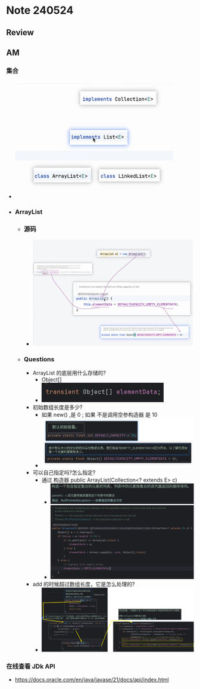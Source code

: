 # Note 240524
## Review

## AM
### 集合
- ![img.png](img.png)
- ### ArrayList
  - ### 源码
    - ![img_1.png](img_1.png)
  - ### Questions
    - ArrayList 的底层用什么存储的?
      - Object[]
      - ![img_2.png](img_2.png)
    - 初始数组长度是多少?
      - 如果 new() ,是 0 ; 如果 不是调用空参构造器 是 10
      - ![img_8.png](img_8.png)
    - 可以自己指定吗?怎么指定?
      - 通过 构造器 public ArrayList(Collection<? extends E> c) 
        - ![img_4.png](img_4.png)
        - ![img_5.png](img_5.png)
    - add 的时候超过数组长度，它是怎么处理的?
      - ![img_7.png](img_7.png)
### 在线查看 JDk API
- https://docs.oracle.com/en/java/javase/21/docs/api/index.html